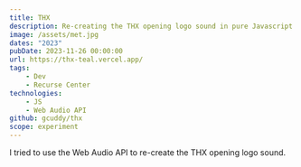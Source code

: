 ```yaml
---
title: THX
description: Re-creating the THX opening logo sound in pure Javascript.
image: /assets/met.jpg
dates: "2023"
pubDate: 2023-11-26 00:00:00
url: https://thx-teal.vercel.app/
tags:
    - Dev
    - Recurse Center
technologies:
    - JS
    - Web Audio API
github: gcuddy/thx
scope: experiment
---
```


I tried to use the Web Audio API to re-create the THX opening logo sound.
